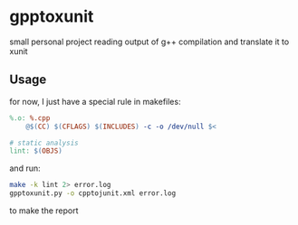 # gpptoxunit
small personal project reading output of g++ compilation and translate it to xunit

## Usage

for now, I just have a special rule in makefiles:

```Makefile
%.o: %.cpp
	@$(CC) $(CFLAGS) $(INCLUDES) -c -o /dev/null $<

# static analysis
lint: $(OBJS)
```

and run:
```bash
make -k lint 2> error.log
gpptoxunit.py -o cpptojunit.xml error.log
```
to make the report
